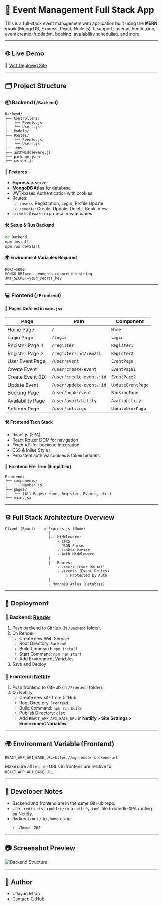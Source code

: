 # 🎉 Event Management Full Stack App

This is a full-stack event management web application built using the **MERN stack** (MongoDB, Express, React, Node.js). It supports user authentication, event creation/updation, booking, availability scheduling, and more.

---

## 🌐 Live Demo

🔗 [Visit Deployed Site](https://event-management-full-stack.netlify.app/)

---

## 🗂️ Project Structure

### 📦 Backend (`/Backend`)
```
Backend/
├── Controllers/
│   ├── Events.js
│   └── Users.js
├── Models/
├── Routes/
│   ├── Events.js
│   └── Users.js
├── .env
├── authMiddleware.js
├── package.json
├── server.js
```

#### 🔧 Features
- **Express.js** server
- **MongoDB Atlas** for database
- JWT-based Authentication with cookies
- Routes:
  - `/users`: Registration, Login, Profile Update
  - `/events`: Create, Update, Delete, Book, View
- `authMiddleware` to protect private routes

#### 🛠️ Setup & Run Backend
```bash
cd Backend
npm install
npm run devStart
```

#### 🌍 Environment Variables Required
```
PORT=5000
MONGO_URI=your_mongodb_connection_string
JWT_SECRET=your_secret_key
```

---

### 💻 Frontend (`/Frontend`)

#### 🔗 Pages Defined in `main.jsx`

| Page                  | Path                           | Component           |
|-----------------------|--------------------------------|---------------------|
| Home Page             | `/`                            | `Home`              |
| Login Page            | `/login`                       | `Login`             |
| Register Page 1       | `/register`                    | `Register1`         |
| Register Page 2       | `/register/:id/:email`         | `Register2`         |
| User Event Page       | `/user/event`                  | `EventPage`         |
| Create Event          | `/user/create-event`           | `EventPage1`        |
| Create Event (ID)     | `/user/create-event/:id`       | `EventPage2`        |
| Update Event          | `/user/update-event/:id`       | `UpdateEventPage`   |
| Booking Page          | `/user/book-event`             | `BookingPage`       |
| Availability Page     | `/user/availability`           | `Availability`      |
| Settings Page         | `/user/settings`               | `UpdateUserPage`    |

#### 🛠️ Frontend Tech Stack
- React.js (SPA)
- React Router DOM for navigation
- Fetch API for backend integration
- CSS & Inline Styles
- Persistent auth via cookies & token headers

#### 📁 Frontend File Tree (Simplified)
```
Frontend/
├── components/
│   └── Navbar.js
├── pages/
│   └── (All Pages: Home, Register, Events, etc.)
├── main.jsx
```

---

## ⚙️ Full Stack Architecture Overview

```text
Client (React) ---> Express.js (Node)
                    |
                    |-- Middleware:
                        - CORS
                        - JSON Parser
                        - Cookie Parser
                        - Auth Middleware
                    |
                    |-- Routes:
                        - /users (User Routes)
                        - /events (Event Routes)
                            ↳ Protected by Auth
                    |
                    ↳ MongoDB Atlas (Database)
```

---

## 🚀 Deployment

### 🔸 Backend: [Render](https://render.com/)
1. Push backend to GitHub (in `/Backend` folder).
2. On Render:
   - Create new Web Service
   - Root Directory: `Backend`
   - Build Command: `npm install`
   - Start Command: `npm run start`
   - Add Environment Variables
3. Save and Deploy

### 🔹 Frontend: [Netlify](https://netlify.com/)
1. Push frontend to GitHub (in `/Frontend` folder).
2. On Netlify:
   - Create new site from GitHub
   - Root Directory: `Frontend`
   - Build Command: `npm run build`
   - Publish Directory: `dist`
   - Add `REACT_APP_API_BASE_URL` in **Netlify > Site Settings > Environment Variables**

---

## 🌍 Environment Variable (Frontend)

```env
REACT_APP_API_BASE_URL=https://my-render-backend-url
```

Make sure all `fetch()` URLs in frontend are relative to `REACT_APP_API_BASE_URL`.

---

## 🧠 Developer Notes

- Backend and frontend are in the same GitHub repo.
- Use `_redirects` in `public/` or a `netlify.toml` file to handle SPA routing on Netlify.
- Redirect root `/` to `/home` using:
  ```txt
  /  /home  200
  ```

---

## 📷 Screenshot Preview

![Backend Structure](./path-to-screenshot-folder/Screenshot%202025-04-06%20140359.png)

---

## 👤 Author

- Udayan Misra  
- Contact: [GitHub](https://github.com/UdayanMisra2000)
